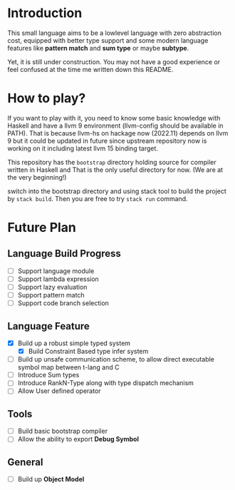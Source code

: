 # Introduction

This small language aims to be a lowlevel language with zero abstraction cost, equipped with better type support and some
modern language features like **pattern match** and **sum type** or maybe **subtype**.

Yet, it is still under construction. You may not have a good experience or feel confused
at the time me written down this README.

# How to play?

If you want to play with it, you need to know some basic knowledge with Haskell and have
a llvm 9 environment (llvm-config should be available in PATH). That is because
llvm-hs on hackage now (2022.11) depends on llvm 9 but
it could be updated in future since upstream repository now is working on it including
latest llvm 15 binding target.

This repository has the `bootstrap` directory holding source for compiler written in Haskell and That is
the only useful directory for now. (We are at the very beginning!)

switch into the bootstrap directory and using stack tool to build the project by `stack build`.
Then you are free to try `stack run` command.

# Future Plan

## Language Build Progress

- [ ] Support language module
- [ ] Support lambda expression
- [ ] Support lazy evaluation
- [ ] Support pattern match
- [ ] Support code branch selection

## Language Feature

- [x] Build up a robust simple typed system
    - [x] Build Constraint Based type infer system
- [ ] Build up unsafe communication scheme, to allow direct executable symbol map between t-lang and C
- [ ] Introduce Sum types
- [ ] Introduce RankN-Type along with type dispatch mechanism
- [ ] Allow User defined operator

## Tools

- [ ] Build basic bootstrap compiler
- [ ] Allow the ability to export **Debug Symbol**

## General

- [ ] Build up **Object Model**
